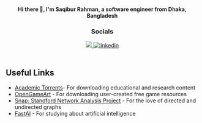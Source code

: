 <div align="center">
<h4>Hi there 👋, I'm Saqibur Rahman, a software engineer from <strong>Dhaka, Bangladesh</strong></h4>
</div>

<div align="center">
  <h3>Socials</h3>
  <a href="https://saqibur.com/" target="_blank">
    <img src="https://img.shields.io/badge/website-000000?style=for-the-badge&logo=About.me&logoColor=white" />
  </a>
  <a href="https://linkedin.com/in/saqibur" target="_blank">
    <img src=https://img.shields.io/badge/linkedin-%231E77B5.svg?&style=for-the-badge&logo=linkedin&logoColor=white alt=linkedin style="margin-bottom: 5px;" />
  </a>
</div>
<br />

## Useful Links
* [Academic Torrents](https://academictorrents.com/)- For downloading educational and research content
* [OpenGameArt](https://opengameart.org/) - For downloading user-created free game resources
* [Snap: Standford Network Analysis Project](https://snap.stanford.edu/) - For the love of directed and undirected graphs
* [FastAI](https://www.fast.ai/) - For studying about artificial intelligence

